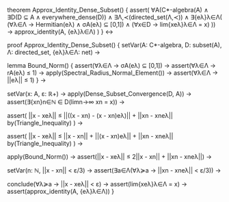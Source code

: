 theorem Approx_Identity_Dense_Subset() {
  assert(
    ∀A(C*-algebra(A) ∧ 
    ∃D(D ⊆ A ∧ everywhere_dense(D)) ∧
    ∃Λ,≺(directed_set(Λ,≺)) ∧
    ∃{eλ}λ∈Λ(
      (∀λ∈Λ → Hermitian(eλ) ∧ σA(eλ) ⊆ [0,1]) ∧
      (∀x∈D → lim{xeλ}λ∈Λ = x)
    )) →
    approx_identity(A, {eλ}λ∈Λ)
  )
} ↔

proof Approx_Identity_Dense_Subset() {
  setVar(A: C*-algebra, D: subset(A), Λ: directed_set, {eλ}λ∈Λ: net) →
  
  lemma Bound_Norm() {
    assert(∀λ∈Λ → σA(eλ) ⊆ [0,1]) →
    assert(∀λ∈Λ → rA(eλ) ≤ 1) →
    apply(Spectral_Radius_Normal_Element()) →
    assert(∀λ∈Λ → ||eλ|| ≤ 1)
  } →

  setVar(x: A, ε: ℝ+) →
  apply(Dense_Subset_Convergence(D, A)) →
  assert(∃{xn}n∈ℕ ∈ D(limn→∞ xn = x)) →
  
  assert(
    ||x - xeλ|| ≤ ||((x - xn) - (x - xn)eλ)|| + ||xn - xneλ||
    by(Triangle_Inequality)
  ) →
  
  assert(
    ||x - xeλ|| ≤ ||x - xn|| + ||(x - xn)eλ|| + ||xn - xneλ||
    by(Triangle_Inequality)
  ) →
  
  apply(Bound_Norm()) →
  assert(||x - xeλ|| ≤ 2||x - xn|| + ||xn - xneλ||) →
  
  setVar(n: ℕ, ||x - xn|| < ε/3) →
  assert(∃a∈Λ(∀λ≽a → ||xn - xneλ|| < ε/3)) →
  
  conclude(∀λ≽a → ||x - xeλ|| < ε) →
  assert(lim{xeλ}λ∈Λ = x) →
  assert(approx_identity(A, {eλ}λ∈Λ))
}